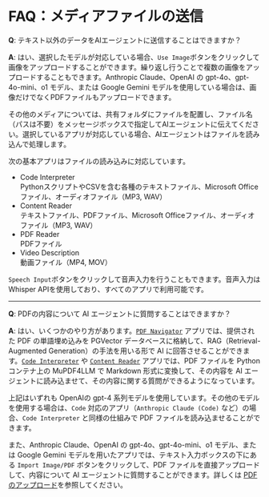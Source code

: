 # FAQ：メディアファイルの送信

**Q**: テキスト以外のデータをAIエージェントに送信することはできますか？

**A**: はい、選択したモデルが対応している場合、`Use Image`ボタンをクリックして画像をアップロードすることができます。繰り返し行うことで複数の画像をアップロードすることもできます。Anthropic Claude、OpenAI の gpt-4o、gpt-4o-mini、o1 モデル、または Google Gemini モデルを使用している場合は、画像だけでなくPDFファイルもアップロードできます。

その他のメディアについては、共有フォルダにファイルを配置し、ファイル名（パスは不要）をメッセージボックスで指定してAIエージェントに伝えてください。選択しているアプリが対応している場合、AIエージェントはファイルを読み込んで処理します。

次の基本アプリはファイルの読み込みに対応しています。

- Code Interpreter<br />PythonスクリプトやCSVを含む各種のテキストファイル、Microsoft Officeファイル、オーディオファイル（MP3, WAV）
- Content Reader<br />テキストファイル、PDFファイル、Microsoft Officeファイル、オーディオファイル（MP3, WAV）
- PDF Reader<br />PDFファイル
- Video Description<br />動画ファイル（MP4, MOV）

`Speech Input`ボタンをクリックして音声入力を行うこともできます。音声入力はWhisper APIを使用しており、すべてのアプリで利用可能です。

---

**Q**: PDFの内容について AI エージェントに質問することはできますか？

**A**: はい、いくつかのやり方があります。[`PDF Navigator`](./basic-apps?id=pdf-navigator) アプリでは、提供された PDF の単語埋め込みを PGVector データベースに格納して、RAG（Retrieval-Augmented Generation）の手法を用いる形で AI に回答させることができます。[`Code Interpreter`](./basic-apps?id=code-interpreter) や [`Content Reader`](./basic-apps?id=content-reader) アプリでは、PDF ファイルを Python コンテナ上の MuPDF4LLM で Markdown 形式に変換して、その内容を AI エージェントに読み込ませて、その内容に関する質問ができるようになっています。

上記はいずれも OpenAIの gpt-4 系列モデルを使用しています。その他のモデルを使用する場合は、`Code` 対応のアプリ（`Anthropic Claude (Code)` など）の場合、`Code Interpreter` と同様の仕組みで PDF ファイルを読み込ませることができます。

また、Anthropic Claude、OpenAI の gpt-4o、gpt-4o-mini、o1 モデル、または Google Gemini モデルを用いたアプリでは、テキスト入力ボックスの下にある `Import Image/PDF` ボタンをクリックして、PDF ファイルを直接アップロードして、内容について AI エージェントに質問することができます。詳しくは [PDF のアップロード](./message-input?id=pdf-のアップロード)を参照してください。

